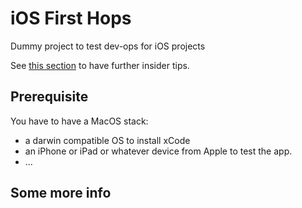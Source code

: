# iOS First Hops

Dummy project to test dev-ops for iOS projects

See [this section](#some-more-info) to have further insider tips.

## Prerequisite 

You have to have a MacOS stack:

- a darwin compatible OS to install xCode
- an iPhone or iPad or whatever device from Apple to test the app.
- ...

## Some more info
